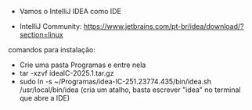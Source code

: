 - Vamos o IntelliJ IDEA como IDE

- IntelliJ Community:
https://www.jetbrains.com/pt-br/idea/download/?section=linux

comandos para instalação:
- Crie uma pasta Programas e entre nela
- tar -xzvf ideaIC-2025.1.tar.gz
- sudo ln -s ~/Programas/idea-IC-251.23774.435/bin/idea.sh /usr/local/bin/idea (cria um atalho, basta escrever "idea" no terminal que abre a IDE)

